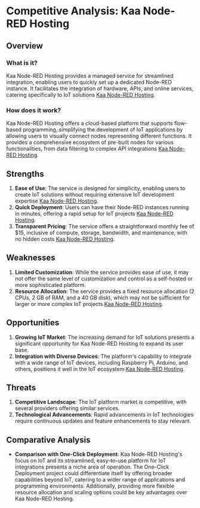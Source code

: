# Competitive Analysis: Kaa Node-RED Hosting

## Overview

### What is it?

Kaa Node-RED Hosting provides a managed service for streamlined integration, enabling users to quickly set up a dedicated Node-RED instance. It facilitates the integration of hardware, APIs, and online services, catering specifically to IoT solutions [Kaa Node-RED Hosting](https://www.kaaiot.com/products/nodered-hosting-plan).

### How does it work?

Kaa Node-RED Hosting offers a cloud-based platform that supports flow-based programming, simplifying the development of IoT applications by allowing users to visually connect nodes representing different functions. It provides a comprehensive ecosystem of pre-built nodes for various functionalities, from data filtering to complex API integrations [Kaa Node-RED Hosting](https://www.kaaiot.com/products/nodered-hosting-plan).

## Strengths

1. **Ease of Use**: The service is designed for simplicity, enabling users to create IoT solutions without requiring extensive IoT development expertise [Kaa Node-RED Hosting](https://www.kaaiot.com/products/nodered-hosting-plan).
2. **Quick Deployment**: Users can have their Node-RED instances running in minutes, offering a rapid setup for IoT projects [Kaa Node-RED Hosting](https://www.kaaiot.com/products/nodered-hosting-plan).
3. **Transparent Pricing**: The service offers a straightforward monthly fee of $15, inclusive of compute, storage, bandwidth, and maintenance, with no hidden costs [Kaa Node-RED Hosting](https://www.kaaiot.com/products/nodered-hosting-plan).

## Weaknesses

1. **Limited Customization**: While the service provides ease of use, it may not offer the same level of customization and control as a self-hosted or more sophisticated platform.
2. **Resource Allocation**: The service provides a fixed resource allocation (2 CPUs, 2 GB of RAM, and a 40 GB disk), which may not be sufficient for larger or more complex IoT projects [Kaa Node-RED Hosting](https://www.kaaiot.com/products/nodered-hosting-plan).

## Opportunities

1. **Growing IoT Market**: The increasing demand for IoT solutions presents a significant opportunity for Kaa Node-RED Hosting to expand its user base.
2. **Integration with Diverse Devices**: The platform's capability to integrate with a wide range of IoT devices, including Raspberry Pi, Arduino, and others, positions it well in the IoT ecosystem [Kaa Node-RED Hosting](https://www.kaaiot.com/products/nodered-hosting-plan).

## Threats

1. **Competitive Landscape**: The IoT platform market is competitive, with several providers offering similar services.
2. **Technological Advancements**: Rapid advancements in IoT technologies require continuous updates and feature enhancements to stay relevant.

## Comparative Analysis

- **Comparison with One-Click Deployment**: Kaa Node-RED Hosting's focus on IoT and its streamlined, easy-to-use platform for IoT integrations presents a niche area of operation. The One-Click Deployment project could differentiate itself by offering broader capabilities beyond IoT, catering to a wider range of applications and programming environments. Additionally, providing more flexible resource allocation and scaling options could be key advantages over Kaa Node-RED Hosting.
